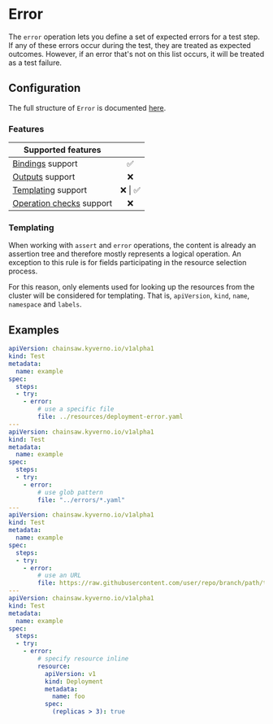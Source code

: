 # Error

The `error` operation lets you define a set of expected errors for a test step.
If any of these errors occur during the test, they are treated as expected outcomes.
However, if an error that's not on this list occurs, it will be treated as a test failure.

## Configuration

The full structure of `Error` is documented [here](../reference/apis/chainsaw.v1alpha1.md#chainsaw-kyverno-io-v1alpha1-Error).

### Features

| Supported features                                 |                           |
|----------------------------------------------------|:-------------------------:|
| [Bindings](../general/bindings.md) support         | :white_check_mark:        |
| [Outputs](../general/outputs.md) support           | :x:                       |
| [Templating](../general/templating.md) support     | :x: \| :white_check_mark: |
| [Operation checks](../general/checks.md) support   | :x:                       |

### Templating

When working with `assert` and `error` operations, the content is already an assertion tree and therefore mostly represents a logical operation. An exception to this rule is for fields participating in the resource selection process.

For this reason, only elements used for looking up the resources from the cluster will be considered for templating. That is, `apiVersion`, `kind`, `name`, `namespace` and `labels`.

## Examples

```yaml
apiVersion: chainsaw.kyverno.io/v1alpha1
kind: Test
metadata:
  name: example
spec:
  steps:
  - try:
    - error:
        # use a specific file
        file: ../resources/deployment-error.yaml
---
apiVersion: chainsaw.kyverno.io/v1alpha1
kind: Test
metadata:
  name: example
spec:
  steps:
  - try:
    - error:
        # use glob pattern
        file: "../errors/*.yaml"
---
apiVersion: chainsaw.kyverno.io/v1alpha1
kind: Test
metadata:
  name: example
spec:
  steps:
  - try:
    - error:
        # use an URL
        file: https://raw.githubusercontent.com/user/repo/branch/path/to/deployment-error.yaml
---
apiVersion: chainsaw.kyverno.io/v1alpha1
kind: Test
metadata:
  name: example
spec:
  steps:
  - try:
    - error:
        # specify resource inline
        resource:
          apiVersion: v1
          kind: Deployment
          metadata:
            name: foo
          spec:
            (replicas > 3): true
```
